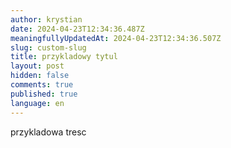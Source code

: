 ```yaml
---
author: krystian
date: 2024-04-23T12:34:36.487Z
meaningfullyUpdatedAt: 2024-04-23T12:34:36.507Z
slug: custom-slug
title: przykladowy tytul
layout: post
hidden: false
comments: true
published: true
language: en
---
```

przykladowa tresc